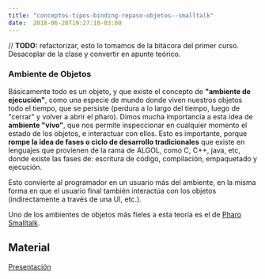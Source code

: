 ```yaml
---
title: "conceptos-tipos-binding-repaso-objetos--smalltalk"
date:  2018-06-20T19:27:10-03:00
---
```



// **TODO:** refactorizar, esto lo tomamos de la bitácora del primer curso. Desacoplar de la clase y convertir en apunte teórico.


### Ambiente de Objetos
Básicamente todo es un objeto, y que existe el concepto de **"ambiente de ejecución"**, como una especie de mundo donde viven nuestros objetos todo el tiempo, que se persiste (perdura a lo largo del tiempo, luego de "cerrar" y volver a abrir el pharo).
Dimos mucha importancia a esta idea de **ambiente "vivo"**, que nos permite inspeccionar en cualquier momento el estado de los objetos, e interactuar con ellos.
Esto es importante, porque **rompe la idea de fases o ciclo de desarrollo tradicionales** que existe en lenguajes que provienen de la rama de ALGOL, como C, C++, java, etc, donde existe las fases de: escritura de código, compilación, empaquetado y ejecución.

Esto convierte al programador en un usuario más del ambiente, en la misma forma en que el usuario final también interactúa con los objetos (indirectamente a través de una UI, etc.).

Uno de los ambientes de objetos más fieles a esta teoría es el de [Pharo Smalltalk](te-smalltalk).

## Material

[Presentación](conceptos-tipos-binding) 

### 